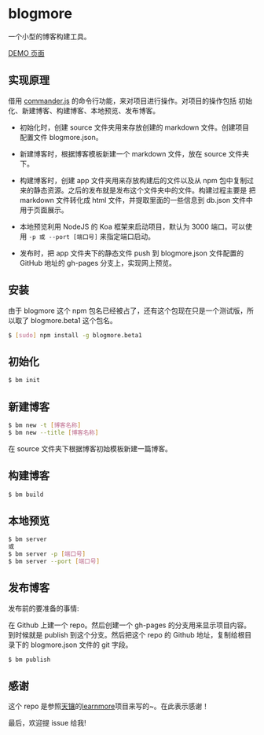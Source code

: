 # blogmore

一个小型的博客构建工具。

[DEMO 页面](http://caiyongmin.github.io/blogmore_test/#/)

## 实现原理

借用 [commander.js](https://github.com/tj/commander.js) 的命令行功能，来对项目进行操作。对项目的操作包括 初始化、新建博客、构建博客、本地预览、发布博客。

- 初始化时，创建 source 文件夹用来存放创建的 markdown 文件。创建项目配置文件 blogmore.json。

- 新建博客时，根据博客模板新建一个 markdown 文件，放在 source 文件夹下。

- 构建博客时，创建 app 文件夹用来存放构建后的文件以及从 npm 包中复制过来的静态资源。之后的发布就是发布这个文件夹中的文件。构建过程主要是
把 markdown 文件转化成 html 文件，并提取里面的一些信息到 db.json 文件中用于页面展示。

- 本地预览利用 NodeJS 的 Koa 框架来启动项目，默认为 3000 端口。可以使用 `-p 或 --port [端口号]` 来指定端口启动。

- 发布时，把 app 文件夹下的静态文件 push 到 blogmore.json 文件配置的 GitHub 地址的 gh-pages 分支上，实现网上预览。

## 安装

由于 blogmore 这个 npm 包名已经被占了，还有这个包现在只是一个测试版，所以取了 blogmore.beta1 这个包名。

```bash
$ [sudo] npm install -g blogmore.beta1
```

## 初始化

```bash
$ bm init
```

## 新建博客

```bash
$ bm new -t [博客名称]
$ bm new --title [博客名称]
```

在 source 文件夹下根据博客初始模板新建一篇博客。

## 构建博客

```bash
$ bm build
```

## 本地预览

```bash
$ bm server
或
$ bm server -p [端口号]
$ bm server --port [端口号]
```

## 发布博客

发布前的要准备的事情:

在 Github 上建一个 repo。然后创建一个 gh-pages 的分支用来显示项目内容。到时候就是 publish 到这个分支。然后把这个 repo 的 Github 地址，复制给根目录下的 blogmore.json 文件的 git 字段。

```bash
$ bm publish
```

## 感谢

这个 repo 是参照[天镶](https://github.com/LingyuCoder)的[learnmore](https://github.com/ly-tools/learnmore)项目来写的~。在此表示感谢！

最后，欢迎提 issue 给我!